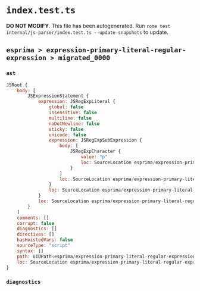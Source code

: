 # `index.test.ts`

**DO NOT MODIFY**. This file has been autogenerated. Run `rome test internal/js-parser/index.test.ts --update-snapshots` to update.

## `esprima > expression-primary-literal-regular-expression > migrated_0000`

### `ast`

```javascript
JSRoot {
	body: [
		JSExpressionStatement {
			expression: JSRegExpLiteral {
				global: false
				insensitive: false
				multiline: false
				noDotNewline: false
				sticky: false
				unicode: false
				expression: JSRegExpSubExpression {
					body: [
						JSRegExpCharacter {
							value: "p"
							loc: SourceLocation esprima/expression-primary-literal-regular-expression/migrated_0000/input.js 1:1-1:2
						}
					]
					loc: SourceLocation esprima/expression-primary-literal-regular-expression/migrated_0000/input.js 1:1-1:2
				}
				loc: SourceLocation esprima/expression-primary-literal-regular-expression/migrated_0000/input.js 1:0-1:3
			}
			loc: SourceLocation esprima/expression-primary-literal-regular-expression/migrated_0000/input.js 1:0-1:4
		}
	]
	comments: []
	corrupt: false
	diagnostics: []
	directives: []
	hasHoistedVars: false
	sourceType: "script"
	syntax: []
	path: UIDPath<esprima/expression-primary-literal-regular-expression/migrated_0000/input.js>
	loc: SourceLocation esprima/expression-primary-literal-regular-expression/migrated_0000/input.js 1:0-1:4
}
```

### `diagnostics`

```

```
